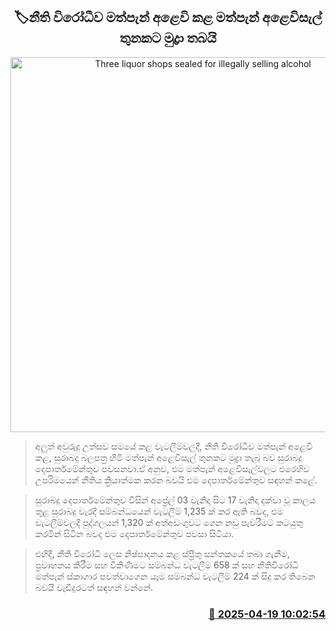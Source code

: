 <p align='center'><b><h2 align='center' title='Three liquor shops sealed for illegally selling alcohol'>🏷නීති විරෝධීව මත්පැන් අළෙවි කළ මත්පැන් අළෙවිසැල් තුනකට මුද්‍රා තබයි</h2></b></p>
<p align='center'><img src='https://helakuru.sgp1.cdn.digitaloceanspaces.com/esana/images/lib/excise[1].jpg' width='600' alt='Three liquor shops sealed for illegally selling alcohol'></p>

> අලුත් අවුරුදු උත්සව සමයේ කළ වැටලීම්වලදී, නීති විරෝධීව මත්පැන් අළෙවි කළ, සුරාබදු බලපත්‍ර හිමි මත්පැන් අළෙවිසැල් තුනකට මුද්‍රා තැබූ බව සුරාබදු දෙපාර්තමේන්තුව පවසනවා.ඒ අනුව, එම මත්පැන් අළෙවිසැල්වලට එරෙහිව උපරිමයෙන් නීතිය ක්‍රියාත්මක කරන බවයි එම දෙපාර්තමේන්තුව සඳහන් කළේ.  

> සුරාබදු දෙපාර්තමේන්තුව විසින් අප්‍රේල් 03 වැනිදා සිට 17 වැනිදා දක්වා වූ කාලය තුළ සුරාබදු වැරදි සම්බන්ධයෙන් වැටලීම් 1,235 ක් කර ඇති බවද, එම වැටලීම්වලදී පුද්ගලයන් 1,320 ක් අත්අඩංගුවට ගෙන නඩු පැවරීමට කටයුතු කරමින් සිටින බවද එම දෙපාර්තමේන්තුව පවසා සිටියා.

> එහිදී, නීති විරෝධී ලෙස නිෂ්පාදනය කළ ස්ප්‍රීතු සන්තකයේ තබා ගැනීම, ප්‍රවාහනය කිරීම සහ විකිණීමට සම්බන්ධ වැටලීම් 658 ක් සහ නීතිවිරෝධී මත්පැන් ස්කාගාර පවත්වාගෙන යෑම සම්බන්ධ වැටලීම් 224 ක් සිදු කර තිබෙන බවයි වැඩිදුරටත් සඳහන් වන්නේ.



<h3 align='right'><a href='https://www.helakuru.lk/esana/p/109339/'>📅 2025-04-19 10:02:54</a></h3>
